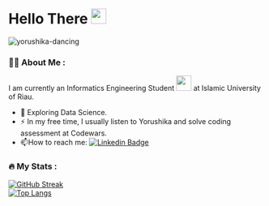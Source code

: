<h1>
  Hello There
  <img src="https://media.giphy.com/media/hvRJCLFzcasrR4ia7z/giphy.gif" width="30px"/>
</h1>

<p align="left">
  <img src="https://user-images.githubusercontent.com/44041900/169699343-85af3ae3-d078-4415-b104-943cd4e1858c.gif" alt="yorushika-dancing" />
</p>

### :man_technologist: About Me :  
I am currently an Informatics Engineering Student <img src="https://media.giphy.com/media/WUlplcMpOCEmTGBtBW/giphy.gif" width="30"> at Islamic University of Riau.
- :telescope: Exploring Data Science.
- :zap: In my free time, I usually listen to Yorushika and solve coding assessment at Codewars.
- :mailbox:How to reach me: [![Linkedin Badge](https://img.shields.io/badge/-rei-blue?style=flat&logo=Linkedin&logoColor=white)](https://www.linkedin.com/in/reii/)

### :fire: My Stats :
[![GitHub Streak](http://github-readme-streak-stats.herokuapp.com?user=iiamthestorm&theme=dark&background=000000)](https://git.io/streak-stats)  
[![Top Langs](https://github-readme-stats.vercel.app/api/top-langs/?username=iiamthestorm&layout=compact&theme=vision-friendly-dark)](https://github.com/anuraghazra/github-readme-stats)
